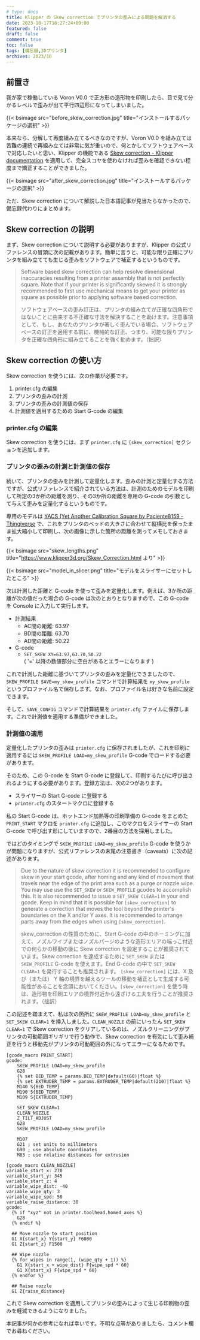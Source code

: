 ```yaml
---
# type: docs 
title: Klipper の Skew correction でプリンタの歪みによる問題を解消する
date: 2023-10-17T16:27:24+09:00
featured: false
draft: false
comment: true
toc: false
tags: [備忘録,3Dプリンタ]
archives: 2023/10
---
```


## 前置き

我が家で稼働している Voron V0.0 で正方形の造形物を印刷したら、目で見て分かるレベルで歪みが出て平行四辺形になってしまいました。

{{< bsimage src="before_skew_correction.jpg" title="インストールするパッケージの選択" >}}

本来なら、分解して再度組み立てるべきなのですが、Voron V0.0 を組み立ては苦難の連続で再組み立ては非常に気が重いので、何とかしてソフトウェアベースで対応したいと思い、Klipper の機能である [Skew correction - Klipper documentation](https://www.klipper3d.org/Skew_Correction.html) を適用して、完全スコヤを使わなければ歪みを確認できない程度まで矯正することができました。

{{< bsimage src="after_skew_correction.jpg" title="インストールするパッケージの選択" >}}

ただ、Skew correction について解説した日本語記事が見当たらなかったので、備忘録代わりにまとめます。

## Skew correction の説明

まず、Skew correction について説明する必要がありますが、Klipper の公式リファレンスの冒頭に次の記載があります。簡単に言うと、可能な限り正確にプリンタを組み立てても生じる歪みをソフトウェアで補正するというものです。

> Software based skew correction can help resolve dimensional inaccuracies resulting from a printer assembly that is not perfectly square. Note that if your printer is significantly skewed it is strongly recommended to first use mechanical means to get your printer as square as possible prior to applying software based correction.
> 
> ソフトウェアベースの歪み訂正は、プリンタの組み立てが正確な四角形ではないことに由来する不正確な寸法を解決することを助けます。注意事項として、もし、あなたのプリンタが著しく歪んでいる場合、ソフトウェアベースの訂正を適用する前に、機械的な訂正、つまり、可能な限りプリンタを正確な四角形に組み立てることを強く勧めます。（拙訳）

## Skew correction の使い方

Skew correction を使うには、次の作業が必要です。

1. printer.cfg の編集
2. プリンタの歪みの計測
3. プリンタの歪みの計測値の保存
4. 計測値を適用するための Start G-code の編集

### printer.cfg の編集

Skew correction を使うには、まず `printer.cfg` に `[skew_correction]` セクションを追加します。

### プリンタの歪みの計測と計測値の保存

続いて、プリンタの歪みを計測して定量化します。歪みの計測と定量化する方法ですが、公式リファレンスで紹介されている方法は、計測のためのモデルを印刷して所定の3か所の距離を測り、その3か所の距離を専用の G-code の引数として与えて歪みを定量化するというものです。

専用のモデルは [YACS (Yet Another Calibration Square by Paciente8159 - Thingiverse](https://www.thingiverse.com/thing:2563185/files) で、これをプリンタのベッドの大きさに合わせて縦横比を保ったまま拡大縮小して印刷し、次の画像に示した箇所の距離を測ってメモしておきます。

{{< bsimage src="skew_lengths.png" title="https://www.klipper3d.org/Skew_Correction.html より" >}}

{{< bsimage src="model_in_slicer.png" title="モデルをスライサーにセットしたところ" >}}

次は計測した距離と G-code を使って歪みを定量化します。例えば、3か所の距離が次の値だった場合の G-code は次のとおりとなりますので、この G-code を Console に入力して実行します。

- 計測結果
  - AC間の距離: 63.97
  - BD間の距離: 63.70
  - AD間の距離: 50.22
- G-code
  - `SET_SKEW XY=63.97,63.70,50.22`<br/>
  ( '=' 以降の数値部分に空白があるとエラーになります )

これで計測した距離に基づいてプリンタの歪みを定量化できましたので、`SKEW_PROFILE SAVE=my_skew_profile` コマンドで計算結果を `my_skew_profile` というプロファイル名で保存します。なお、プロファイル名は好きな名前に設定できます。

そして、`SAVE_CONFIG` コマンドで計算結果を `printer.cfg` ファイルに保存します。これで計測値を適用する準備ができました。

### 計測値の適用

定量化したプリンタの歪みは `printer.cfg` に保存されましたが、これを印刷に適用するには `SKEW_PROFILE LOAD=my_skew_profile` G-code でロードする必要があります。

そのため、この G-code を Start G-code に登録して、印刷するたびに呼び出されるようにする必要があります。登録方法は、次の2つがあります。

- スライサーの Start G-code に登録する
- `printer.cfg` のスタートマクロに登録する

私の Start G-code は、ホットエンド加熱等の印刷準備の G-code をまとめた `PRINT_START` マクロを `printer.cfg` に追加し、このマクロをスライサーの Start G-code で呼び出す形にしていますので、2番目の方法を採用しました。

ではどのタイミングで `SKEW_PROFILE LOAD=my_skew_profile` G-code を使うかが問題になりますが、公式リファレンスの末尾の注意書き（caveats）に次の記述があります。

> Due to the nature of skew correction it is recommended to configure skew in your start gcode, after homing and any kind of movement that travels near the edge of the print area such as a purge or nozzle wipe. You may use use the `SET_SKEW` or `SKEW_PROFILE` gcodes to accomplish this. It is also recommended to issue a `SET_SKEW CLEAR=1` in your end gcode.
> Keep in mind that it is possible for `[skew_correction]` to generate a correction that moves the tool beyond the printer's boundaries on the X and/or Y axes. It is recommended to arrange parts away from the edges when using `[skew_correction]`.
>
> skew_correction の性質のために、Start G-code の中のホーミングに加えて、ノズルワイプまたはノズルパージのような造形エリアの端っこ付近での何らかの移動の後に Skew correction を設定することが推奨されています。Skew correction を達成するために `SET_SKEW` または `SKEW_PROFILE` G-code を使えます。End G-code の中で `SET_SKEW CLEAR=1` を発行することも推奨されます。
> `[skew_correction]` には、X 及び（または） Y 軸の境界を越えるツールの移動を補正として生成する可能性があることを念頭においてください。`[skew_correction]` を使う時は、造形物を印刷エリアの境界付近から遠ざける工夫を行うことが推奨されます。（拙訳）

この記述を踏まえて、私は次の箇所に `SKEW_PROFILE LOAD=my_skew_profile` と `SET_SKEW CLEAR=1` を挿入しました。`CLEAN_NOZZLE` の前にいったん `SET_SKEW CLEAR=1` で Skew correction をクリアしているのは、ノズルクリーニングがプリンタの可動範囲ギリギリで行う動作で、Skew correction を有効にして歪み補正を行うと移動先がプリンタの可動範囲の外になってエラーになるためです。

```
[gcode_macro PRINT_START]
gcode:
    SKEW_PROFILE LOAD=my_skew_profile
    G28
    {% set BED_TEMP = params.BED_TEMP|default(60)|float %}
    {% set EXTRUDER_TEMP = params.EXTRUDER_TEMP|default(210)|float %}
    M140 S{BED_TEMP}
    M190 S{BED_TEMP}
    M109 S{EXTRUDER_TEMP}

    SET_SKEW CLEAR=1
    CLEAN_NOZZLE
    Z_TILT_ADJUST
    G28
    SKEW_PROFILE LOAD=my_skew_profile

    M107
    G21 ; set units to millimeters
    G90 ; use absolute coordinates
    M83 ; use relative distances for extrusion

[gcode_macro CLEAN_NOZZLE]
variable_start_x: 270
variable_start_y: 345
variable_start_z: 4
variable_wipe_dist: -40
variable_wipe_qty: 3
variable_wipe_spd: 50
variable_raise_distance: 30
gcode:
  {% if "xyz" not in printer.toolhead.homed_axes %}
    G28
  {% endif %}
 
  ## Move nozzle to start position
  G1 X{start_x} Y{start_y} F6000
  G1 Z{start_z} F1500

  ## Wipe nozzle
  {% for wipes in range(1, (wipe_qty + 1)) %}
    G1 X{start_x + wipe_dist} F{wipe_spd * 60}
    G1 X{start_x} F{wipe_spd * 60}
  {% endfor %}

  ## Raise nozzle
  G1 Z{raise_distance}
```

これで Skew correction を適用してプリンタの歪みによって生じる印刷物の歪みを軽減できるようになりました。

本記事が何かの参考になれば幸いです。不明な点等がありましたら、コメント欄でお尋ねください。
